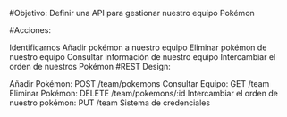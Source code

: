 #Objetivo: Definir una API para gestionar nuestro equipo Pokémon

#Acciones:

Identificarnos
Añadir pokémon a nuestro equipo
Eliminar pokémon de nuestro equipo
Consultar información de nuestro equipo
Intercambiar el orden de nuestros Pokémon
#REST Design:

Añadir Pokémon: POST /team/pokemons
Consultar Equipo: GET /team
Eliminar Pokémon: DELETE /team/pokemons/:id
Intercambiar el orden de nuestro pokémon: PUT /team
Sistema de credenciales